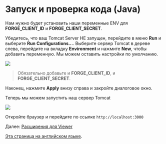 # Запуск и проверка кода (Java)

Нам нужно будет установить наши переменные ENV для **FORGE_CLIENT_ID** и **FORGE_CLIENT_SECRET**.

Убедитесь, что ваш Tomcat Server НЕ запущен, перейдите в меню **Run** и выберите **Run Configurations...**. Выберите сервер Tomcat в дереве слева, перейдите на вкладку **Environment** и нажмите **New**, чтобы добавить переменную. Мы можем оставить настройки по умолчанию.
 
 ![](_media/java/Eclipse_new_env_var.png) 

 > Обязательно добавьте и **FORGE_CLIENT_ID**, и **FORGE_CLIENT_SECRET**.

Наконец, нажмите **Apply** внизу справа и закройте диалоговое окно.

Теперь мы можем запустить наш сервер Tomcat

![](_media/java/Eclipse_start_server_final.png) 

Откройте браузер и перейдите по ссылке `http://localhost:3000`

Далее: [Расширения для Viewer](tutorials/extensions)

[Эта страница на английском языке](https://learnforge.autodesk.io/#/environment/rundebug/java).
